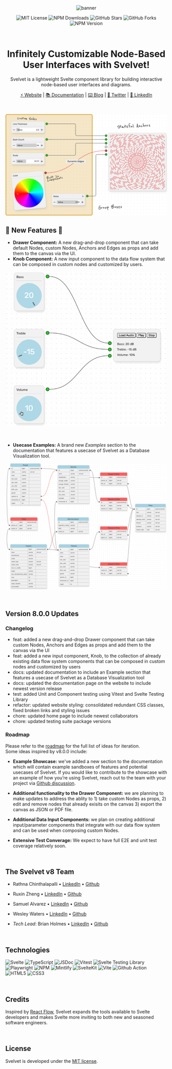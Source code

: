 <div align="center">

![banner](https://i.imgur.com/pBFsJxa.png)

![MIT License](https://img.shields.io/badge/license-MIT-%23fb7182)
![NPM Downloads](https://img.shields.io/npm/dt/svelvet?color=%23fb7182&label=downloads)
![GitHub Stars](https://img.shields.io/github/stars/open-source-labs/svelvet?color=%23fb7182)
![GitHub Forks](https://img.shields.io/github/forks/open-source-labs/Svelvet?color=%23fb7182)
![NPM Version](https://img.shields.io/npm/v/svelvet?color=%23fb7182&label=version)

<br>

# Infinitely Customizable Node-Based User Interfaces with Svelvet!

Svelvet is a lightweight Svelte component library for building interactive node-based user interfaces and diagrams.

[⚡ Website](https://www.svelvet.io/) | [📚 Documentation](https://svelvet.mintlify.app) | [⌨️ Blog](https://medium.com/@MauricioACastro/svelvet-4-0-the-power-of-html-is-now-inside-your-nodes-3d96823096e3) | [💬 Twitter](https://twitter.com/SvelvetOSLabs) | [💼 LinkedIn](https://www.linkedin.com/company/svelvet/)

</div>
<br>
<p align="center">
<img src="./static/images/Sandbox.png" alt="sandbox" width="700">
<p>

## 🚀 New Features 🚀

- **Drawer Component:** A new drag-and-drop component that can take default Nodes, custom Nodes, Anchors and Edges as props and add them to the canvas via the UI.
- **Knob Component:** A new input component to the data flow system that can be composed in custom nodes and customized by users.

<p align="center">
  <img src="./static/images/knob.gif" alt="Knob component example" width="500">
<p>

<br>

- **Usecase Examples:** A brand new _Examples_ section to the documentation that features a usecase of Svelvet as a Database Visualization tool.<br>

<p align="center">
  <img src="./static/images/Database-Light.png" alt="database example" width="500">
<p>
<br>

## Version 8.0.0 Updates

### Changelog

- feat: added a new drag-and-drop Drawer component that can take custom Nodes, Anchors and Edges as props and add them to the canvas via the UI
- feat: added a new input component, Knob, to the collection of already existing data flow system components that can be composed in custom nodes and customized by users
- docs: updated documentation to include an Example section that features a usecase of Svelvet as a Database Visualization tool
- docs: updated the documentation page on the website to include newest version release
- test: added Unit and Component testing using Vitest and Svelte Testing Library
- refactor: updated website styling: consolidated redundant CSS classes, fixed broken links and styling issues
- chore: updated home page to include newest collaborators
- chore: updated testing suite package versions

### Roadmap

Please refer to the [roadmap](https://svelvet.mintlify.app/roadmap) for the full list of ideas for iteration. <br>
Some ideas inspired by v8.0.0 include:

- **Example Showcase:** we've added a new section to the documentation which will contain example sandboxes of features and potential usecases of Svelvet. If you would like to contribute to the showcase with an example of how you’re using Svelvet, reach out to the team with your project via [Github discussion](https://github.com/open-source-labs/Svelvet/discussions/categories/project-showcase).
- **Additional functionality to the Drawer Component:** we are planning to make updates to address the ablity to 1) take custom Nodes as props, 2) edit and remove nodes that already exisits on the canvas 3) export the canvas as JSON or PDF file.
- **Additional Data Input Components:** we plan on creating additional input/parameter components that integrate with our data flow system and can be used when composing custom Nodes.

- **Extensive Test Converage:** We expect to have full E2E and unit test coverage relatively soon.

<br>

## The Svelvet v8 Team

- Rathna Chinthalapalli • [LinkedIn](https://www.linkedin.com/in/rathnac/) • [Github](https://github.com/rathna-git)
- Ruxin Zheng • [LinkedIn](https://www.linkedin.com/in/ruxinzhengswe/) • [Github](https://github.com/RuxinZ)
- Samuel Alvarez • [LinkedIn](https://www.linkedin.com/in/samuelsalvarez/) • [Github](https://github.com/bittermelonsam)
- Wesley Waters • [LinkedIn](https://www.linkedin.com/in/wesley-w-332882248/) • [Github](https://github.com/Wesley-Waters)

- _Tech Lead_: Brian Holmes • [LinkedIn](https://www.linkedin.com/in/briangregoryholmes/) • [Github](https://github.com/briangregoryholmes)

<br>

## Technologies

![Svelte](https://img.shields.io/badge/svelte-%23E34F26.svg?style=for-the-badge&logo=svelte&logoColor=white)
![TypeScript](https://img.shields.io/badge/TypeScript-007ACC?style=for-the-badge&logo=typescript&logoColor=white)
![JSDoc](https://img.shields.io/badge/JSDoc-F7DF1E?style=for-the-badge&logo=javascript&logoColor=black)
![Vitest](https://img.shields.io/badge/vitest-%236da13f.svg?style=for-the-badge&logo=vitest&logoColor=white)
![Svelte Testing Library](https://img.shields.io/badge/Testing_Library-%23E34F26.svg?style=for-the-badge&logo=testinglibrary&logoColor=white)
![Playwright](https://img.shields.io/badge/Playwright-%2320232a.svg?style=for-the-badge&logo=Playwright&logoColor=%2345ba4b)
![NPM](https://img.shields.io/badge/npm-CB3837?style=for-the-badge&logo=npm&logoColor=white)
![Mintlify](https://img.shields.io/badge/mintlify-%233C873A?style=for-the-badge&logo=Mintlify&logoColor=white)
![SvelteKit](https://img.shields.io/badge/svelteKit-%23E34F26.svg?style=for-the-badge&logo=svelte&logoColor=white)
![Vite](https://img.shields.io/badge/vite-%23454ce1.svg?style=for-the-badge&logo=vite&logoColor=white)
![Github Action](https://img.shields.io/badge/Github_Action-%2320232a.svg?style=for-the-badge&logo=github&logoColor=%white)
![HTML5](https://img.shields.io/badge/html5-%23E34F26.svg?style=for-the-badge&logo=html5&logoColor=white)
![CSS3](https://img.shields.io/badge/css3-007ACC.svg?style=for-the-badge&logo=css3&logoColor=white)

<br>

## Credits

Inspired by [React Flow](https://github.com/wbkd/react-flow), Svelvet expands the tools available to Svelte developers and makes Svelte more inviting to both new and seasoned software engineers.

<br>

## License

Svelvet is developed under the [MIT license](https://github.com/open-source-labs/Svelvet-website/blob/main/LICENSE).
